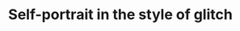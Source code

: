 ---
title: Self-portrait in the style of glitch
published_at: 2024-04-12
snippet: Second Homework for W5
disable_html_sanitization: true
---